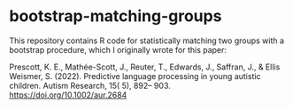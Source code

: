 # bootstrap-matching-groups
This repository contains R code for statistically matching two groups with a bootstrap procedure, which I originally wrote for this paper:

Prescott, K. E., Mathée-Scott, J., Reuter, T., Edwards, J., Saffran, J., & Ellis Weismer, S. (2022). Predictive language processing in young autistic children. Autism Research, 15( 5), 892– 903. https://doi.org/10.1002/aur.2684

